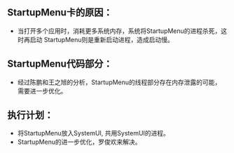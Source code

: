 ## StartupMenu卡的原因：
  - 当打开多个应用时，消耗更多系统内存，系统将StartupMenu的进程杀死，这时再启动 StartupMenu则是重新启动进程，造成启动慢。
 
## StartupMenu代码部分：
  - 经过陈鹏和王之旭的分析，StartupMenu的线程部分存在内存泄露的可能， 需要进一步优化。
  
## 执行计划：
  - 将StartupMenu放入SystemUI, 共用SystemUI的进程。
  - StartupMenu的进一步优化，罗俊欢来解决。
